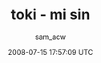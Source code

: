 ---
title: 'toki - mi sin'
posts: 15
hash: '46p3RqX2'
author: 'sam_acw'
date: 2008-07-15 17:57:09 UTC
sources:
  - https://tokipona.yahoogroups.narkive.com/46p3RqX2
---